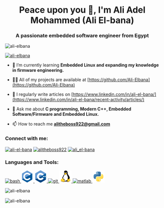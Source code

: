 <h1 align="center">Peace upon you 👋, 
  I'm Ali Adel Mohammed (Ali El-bana)</h1>
<h3 align="center">A passionate embedded software engineer from Egypt</h3>

<p align="left"> <img src="https://komarev.com/ghpvc/?username=ali-elbana&label=Profile%20views&color=0e75b6&style=flat" alt="ali-elbana" /> </p>

<p align="left"> <a href="https://github.com/ryo-ma/github-profile-trophy"><img src="https://github-profile-trophy.vercel.app/?username=ali-elbana" alt="ali-elbana" /></a> </p>

- 🌱 I’m currently learning **Embedded Linux and expanding my knowledge in firmware engineering.**

- 👨‍💻 All of my projects are available at [https://github.com/Ali-Elbana](https://github.com/Ali-Elbana)

- 📝 I regularly write articles on [https://www.linkedin.com/in/ali-el-bana/](https://www.linkedin.com/in/ali-el-bana/recent-activity/articles/)

- 💬 Ask me about **C programming, Modern C++, Embedded Software/Firmware and Embedded Linux.**

- 📫 How to reach me **alitheboss922@gmail.com**

<h3 align="left">Connect with me:</h3>
<p align="left">
<a href="https://linkedin.com/in/ali-el-bana" target="blank"><img align="center" src="https://raw.githubusercontent.com/rahuldkjain/github-profile-readme-generator/master/src/images/icons/Social/linked-in-alt.svg" alt="ali-el-bana" height="30" width="40" /></a>
<a href="https://www.hackerrank.com/alitheboss922" target="blank"><img align="center" src="https://raw.githubusercontent.com/rahuldkjain/github-profile-readme-generator/master/src/images/icons/Social/hackerrank.svg" alt="alitheboss922" height="30" width="40" /></a>
<a href="https://www.leetcode.com/ali_el-bana" target="blank"><img align="center" src="https://raw.githubusercontent.com/rahuldkjain/github-profile-readme-generator/master/src/images/icons/Social/leet-code.svg" alt="ali_el-bana" height="30" width="40" /></a>
</p>

<h3 align="left">Languages and Tools:</h3>
<p align="left"> <a href="https://www.gnu.org/software/bash/" target="_blank" rel="noreferrer"> <img src="https://github.com/Ali-Elbana/Ali-Elbana/assets/97269796/4cf8a83f-3ed8-4e8d-8598-50d1b2aa55bb" alt="bash" width="40" height="40"/> </a> <a href="https://www.cprogramming.com/" target="_blank" rel="noreferrer"> <img src="https://raw.githubusercontent.com/devicons/devicon/master/icons/c/c-original.svg" alt="c" width="40" height="40"/> </a> <a href="https://www.w3schools.com/cpp/" target="_blank" rel="noreferrer"> <img src="https://raw.githubusercontent.com/devicons/devicon/master/icons/cplusplus/cplusplus-original.svg" alt="cplusplus" width="40" height="40"/> </a> <a href="https://git-scm.com/" target="_blank" rel="noreferrer"> <img src="https://www.vectorlogo.zone/logos/git-scm/git-scm-icon.svg" alt="git" width="40" height="40"/> </a> <a href="https://www.linux.org/" target="_blank" rel="noreferrer"> <img src="https://raw.githubusercontent.com/devicons/devicon/master/icons/linux/linux-original.svg" alt="linux" width="40" height="40"/> </a> <a href="https://www.mathworks.com/" target="_blank" rel="noreferrer"> <img src="https://upload.wikimedia.org/wikipedia/commons/2/21/Matlab_Logo.png" alt="matlab" width="40" height="40"/> </a> <a href="https://www.python.org" target="_blank" rel="noreferrer"> <img src="https://raw.githubusercontent.com/devicons/devicon/master/icons/python/python-original.svg" alt="python" width="40" height="40"/> </a> </p>

<p><img align="center" src="https://github-readme-stats.vercel.app/api/top-langs?username=ali-elbana&show_icons=true&locale=en&layout=compact" alt="ali-elbana" /></p>

<p><img align="center" src="https://github-readme-streak-stats.herokuapp.com/?user=ali-elbana&" alt="ali-elbana" /></p>
<!---
Ali-Elbana/Ali-Elbana is a ✨ special ✨ repository because its `README.md` (this file) appears on your GitHub profile.
You can click the Preview link to take a look at your changes.
--->
